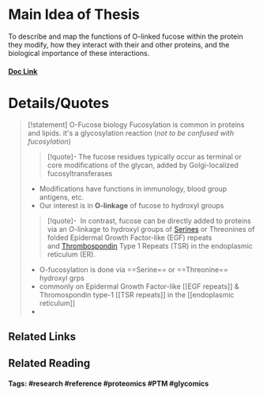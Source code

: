 # Main Idea of Thesis

To describe and map the functions of O-linked fucose within the protein they modify, how they interact with their and other proteins, and the biological importance of these interactions.


#### [Doc Link](https://doi.org/10.1016/j.sbi.2018.12.005)

# Details/Quotes
> [!statement] O-Fucose biology
> Fucosylation is common in proteins and lipids. it's a glycosylation reaction (*not to be confused with fucosylation*)
> >[!quote]-
> >The fucose residues typically occur as terminal or core modifications of the glycan, added by Golgi-localized fucosyltransferases
> 
> - Modifications have functions in immunology, blood group antigens, etc.
> - Our interest is in **O-linkage** of fucose to hydroxyl groups
>
> > [!quote]-
> >  In contrast, fucose can be directly added to proteins via an _O_-linkage to hydroxyl groups of [Serines](https://www.sciencedirect.com/topics/biochemistry-genetics-and-molecular-biology/serine "Learn more about Serines from ScienceDirect's AI-generated Topic Pages") or Threonines of folded Epidermal Growth Factor-like (EGF) repeats and [Thrombospondin](https://www.sciencedirect.com/topics/biochemistry-genetics-and-molecular-biology/thrombospondin "Learn more about Thrombospondin from ScienceDirect's AI-generated Topic Pages") Type 1 Repeats (TSR) in the endoplasmic reticulum (ER).
> 
> - O-fucosylation is done via ==Serine== or ==Threonine== hydroxyl grps
> - commonly on Epidermal Growth Factor-like [[EGF repeats]] & Thromospondin type-1 [[TSR repeats]] in the [[endoplasmic reticulum]]
> - 





## Related Links

## Related Reading



#### Tags: #research #reference #proteomics #PTM #glycomics 